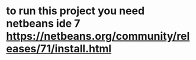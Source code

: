 # to run this project you need netbeans ide 7 https://netbeans.org/community/releases/71/install.html
